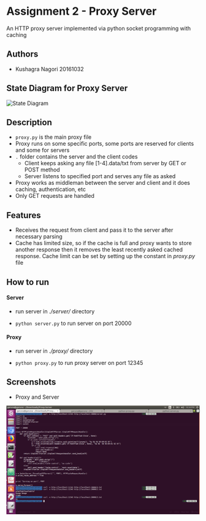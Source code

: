 # Assignment 2 - Proxy Server
An HTTP proxy server implemented via python socket programming with caching

## Authors
 * Kushagra Nagori 20161032

## State Diagram for Proxy Server

![State Diagram](https://www.codeproject.com/KB/web-cache/ExploringCaching/cache_array.jpg)

## Description
- `proxy.py` is the main proxy file
- Proxy runs on some specific ports, some ports are reserved for clients and some for servers
- `.` folder contains the server and the client codes
	- Client keeps asking any file [1-4].data/txt from server by GET or POST method
	- Server listens to specified port and serves any file as asked
- Proxy works as middleman between the server and client and it does caching, authentication, etc
- Only GET requests are handled

## Features
- Receives the request from client and pass it to the server after necessary parsing
- Cache has limited size, so if the cache is full and proxy wants to store another response then it removes the least recently asked cached response. Cache limit can be set by setting up the constant in *proxy.py* file

## How to run

#### Server
- run server in *./server/* directory

- `python server.py` to run server on port 20000

#### Proxy
- run server in *./proxy/* directory

- `python proxy.py` to run proxy server on port 12345


## Screenshots

- Proxy and Server

![Proxy and Server](./Screenshots/loopreq.png)
